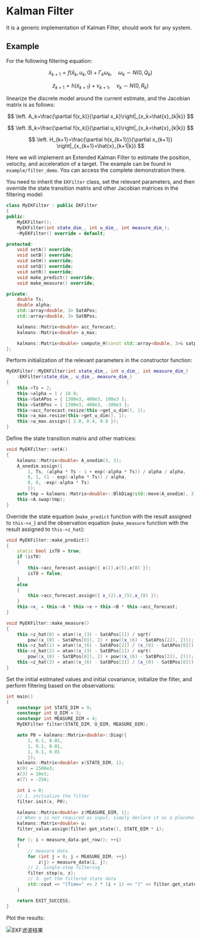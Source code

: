# Kalman Filter
It is a generic implementation of Kalman Filter, should work for any system.

## Example

For the following filtering equation:

$$ \tilde{x}_{k+1}=f\left(\hat{x}_k, u_k, 0\right)+\Gamma_k\omega_k,\quad\omega_k\sim N(0,Q_k) $$ 

$$ \tilde{z}_{k+1}=h\left(\tilde{x}_{k+1}\right)+v_{k+1},\quad v_k\sim N(0,R_k) $$ 

linearize the discrete model around the current estimate, and the Jacobian matrix is as follows:

$$ \left. A_k=\frac{\partial f(x_k)}{\partial x_k}\right|_{x_k=\hat{x}_{k|k}} $$ 

$$ \left. B_k=\frac{\partial f(x_k)}{\partial u_k}\right|_{x_k=\hat{x}_{k|k}} $$ 

$$ \left. H_{k+1}=\frac{\partial h(x_{k+1})}{\partial x_{k+1}} \right|_{x_{k+1}=\hat{x}_{k+1|k}} $$ 

Here we will implement an Extended Kalman Filter to estimate the position, velocity, and acceleration of a target. The example can be found in `example/filter_demo`. You can access the complete demonstration there.

You need to inherit the `EKFilter` class, set the relevant parameters, and then override the state transition matrix and other Jacobian matrices in the filtering model:

```cpp
class MyEKFilter : public EKFilter
{
public:
    MyEKFilter();
    MyEKFilter(int state_dim_, int u_dim_, int measure_dim_);
    ~MyEKFilter() override = default;

protected:
    void setA() override;
    void setB() override;
    void setH() override;
    void setQ() override;
    void setR() override;
    void make_predict() override;
    void make_measure() override;

private:
    double Ts;
    double alpha;
    std::array<double, 3> SatAPos;
    std::array<double, 3> SatBPos;

    kalmans::Matrix<double> acc_forecast;
    kalmans::Matrix<double> a_max;

    kalmans::Matrix<double> compute_H(const std::array<double, 3>& satpos);
};
```

Perform initialization of the relevant parameters in the constructor function:

```cpp
MyEKFilter::MyEKFilter(int state_dim_, int u_dim_, int measure_dim_)
    :EKFilter(state_dim_, u_dim_, measure_dim_)
{
    this->Ts = 2;
    this->alpha = 1 / 10.0;
    this->SatAPos = { 1300e3, 400e3, 100e3 };
    this->SatBPos = { 1300e3, 400e3, -100e3 };
    this->acc_forecast.resize(this->get_u_dim(), 1);
    this->a_max.resize(this->get_u_dim(), 1);
    this->a_max.assign({ 2.0, 0.4, 0.8 });
}
```

Define the state transition matrix and other matrices:

```cpp
void MyEKFilter::setA()
{
    kalmans::Matrix<double> A_onedim(3, 3);
    A_onedim.assign({
        1, Ts, (alpha * Ts - 1 + exp(-alpha * Ts)) / alpha / alpha,
        0, 1, (1 - exp(-alpha * Ts)) / alpha,
        0, 0, -exp(-alpha * Ts)
        });
    auto tmp = kalmans::Matrix<double>::BlkDiag(std::move(A_onedim), 3);
    this->A.swap(tmp);
}
```

Override the state equation (`make_predict` function with the result assigned to `this->x_`) and the observation equation (`make_measure` function with the result assigned to `this->z_hat`):

```cpp
void MyEKFilter::make_predict()
{
    static bool isT0 = true;
    if (isT0)
    {
        this->acc_forecast.assign({ x(2),x(5),x(8) });
        isT0 = false;
    }
    else
    {
        this->acc_forecast.assign({ x_(2),x_(5),x_(8) });
    }
    this->x_ = this->A * this->x + this->B * this->acc_forecast;
}

void MyEKFilter::make_measure()
{
    this->z_hat(0) = atan((x_(3) - SatAPos[1]) / sqrt(
        pow((x_(0) - SatAPos[0]), 2) + pow((x_(6) - SatAPos[2]), 2)));
    this->z_hat(1) = atan((x_(6) - SatAPos[2]) / (x_(0) - SatAPos[0]));
    this->z_hat(2) = atan((x_(3) - SatBPos[1]) / sqrt(
        pow((x_(0) - SatBPos[0]), 2) + pow((x_(6) - SatBPos[2]), 2)));
    this->z_hat(3) = atan((x_(6) - SatBPos[2]) / (x_(0) - SatBPos[0]));
}
```

Set the initial estimated values and initial covariance, initialize the filter, and perform filtering based on the observations:

```cpp
int main()
{
    constexpr int STATE_DIM = 9;
    constexpr int U_DIM = 3;
    constexpr int MEASURE_DIM = 4;
    MyEKFilter filter(STATE_DIM, U_DIM, MEASURE_DIM);

    auto P0 = kalmans::Matrix<double>::Diag({
        1, 0.1, 0.01,
        1, 0.1, 0.01,
        1, 0.1, 0.01
        });
    kalmans::Matrix<double> x(STATE_DIM, 1);
    x(0) = 1500e3;
    x(3) = 10e3;
    x(7) = -250;

    int i = 0;
    // 1. initialize the filter
    filter.init(x, P0);

    kalmans::Matrix<double> z(MEASURE_DIM, 1);
    // When u is not required as input, simply declare it as a placeholder parameter
    kalmans::Matrix<double> u;
    filter_value.assign(filter.get_state(), STATE_DIM * i);

    for (; i < measure_data.get_row(); ++i)
    {
		// measure data
        for (int j = 0; j < MEASURE_DIM; ++j)
            z(j) = measure_data(i, j);
		// 2. Single-step filtering
        filter.step(u, z);
        // 3. get the filtered state data
        std::cout << "[Time=" << 2 * (i + 1) << "]" << filter.get_state().transpose() << '\n';
    }

    return EXIT_SUCCESS;
}
```

Plot the results:

![EKF滤波结果](https://cdn.jsdelivr.net/gh/Sirius0v0/image_store/blog/20230805153247.png)
